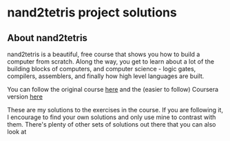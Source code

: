 # nand2tetris project solutions

## About nand2tetris

nand2tetris is a beautiful, free course that shows you how to build a computer from scratch. 
Along the way, you get to learn about a lot of the building blocks of computers, and computer
science - logic gates, compilers, assemblers, and finally how high level languages are built.

You can follow the original course [here](http://www.nand2tetris.org/) and the (easier to follow) 
Coursera version [here](https://www.coursera.org/learn/build-a-computer/)

These are my solutions to the exercises in the course. If you are following it, I encourage to 
find your own solutions and only use mine to contrast with them. There's plenty of other sets
 of solutions out there that you can also look at 
